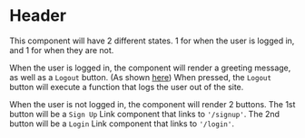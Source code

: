 # Header

This component will have 2 different states. 1 for when the user is logged in,
and 1 for when they are not.

When the user is logged in, the component will render a greeting message, as
well as a `Logout` button. (As shown [here](#new-post)) When pressed, the
`Logout` button will execute a function that logs the user out of the site.

When the user is not logged in, the component will render 2 buttons. The 1st
button will be a `Sign Up` Link component that links to `'/signup'`. The 2nd
button will be a `Login` Link component that links to `'/login'`.
